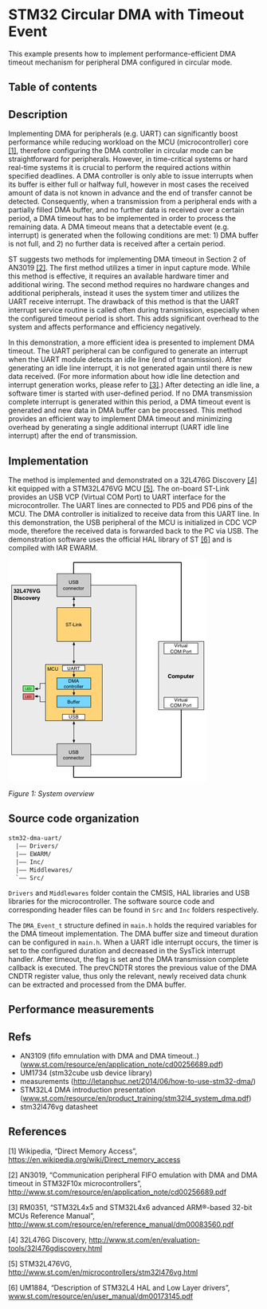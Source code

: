 # STM32 Circular DMA with Timeout Event
This example presents how to implement performance-efficient DMA timeout mechanism for peripheral DMA configured in circular mode.

## Table of contents

## Description
Implementing DMA for peripherals (e.g. UART) can significantly boost performance while reducing workload on the MCU (microcontroller) core [[1]](#references), therefore configuring the DMA controller in circular mode can be straightforward for peripherals. However, in time-critical systems or hard real-time systems it is crucial to perform the required actions within specified deadlines. A DMA controller is only able to issue interrupts when its buffer is either full or halfway full, however in most cases the received amount of data is not known in advance and the end of transfer cannot be detected. Consequently, when a transmission from a peripheral ends with a partially filled DMA buffer, and no further data is received over a certain period, a DMA timeout has to be implemented in order to process the remaining data. A DMA timeout means that a detectable event (e.g. interrupt) is generated  when the following conditions are met: 1) DMA buffer is not full, and 2) no further data is received after a certain period.

ST suggests two methods for implementing DMA timeout in Section 2 of AN3019 [[2]](#references). The first method utilizes a timer in input capture mode. While this method is effective, it requires an available hardware timer and additional wiring. The second method requires no hardware changes and additional peripherals, instead it uses the system timer and utilizes the UART receive interrupt. The drawback of this method is that the UART interrupt service routine is called often during transmission, especially when the configured timeout period is short. This adds significant overhead to the system and affects performance and efficiency negatively.

In this demonstration, a more efficient idea is presented to implement DMA timeout. The UART peripheral can be configured to generate an interrupt when the UART module detects an idle line (end of transmission). After generating an idle line interrupt, it is not generated again until there is new data received. (For more information about how  idle line detection and interrupt generation works, please refer to [[3]](#references).) After detecting an idle line, a software timer is started with user-defined period. If no DMA transmission complete interrupt is generated within this period, a DMA timeout event is generated and new data in DMA buffer can be processed. This method provides an efficient way to implement DMA timeout and minimizing overhead by generating a single additional interrupt (UART idle line interrupt) after the end of transmission.

## Implementation
The method is implemented and demonstrated on a 32L476G Discovery [[4]](#references) kit equipped with a STM32L476VG MCU [[5]](#references). The on-board ST-Link provides an USB VCP (Virtual COM Port) to UART interface for the microcontroller. The UART lines are connected to PD5 and PD6 pins of the MCU. The DMA controller is initialized to receive data from this UART line. In this demonstration, the USB peripheral of the MCU is initialized in CDC VCP mode, therefore the received data is forwarded back to the PC via USB. The demonstration software uses the official HAL library of ST [[6]](#references) and is compiled with IAR EWARM.

![System overview](system-overview.png)

*Figure 1: System overview*

## Source code organization
```
stm32-dma-uart/
  |—— Drivers/
  |—— EWARM/
  |—— Inc/
  |—— Middlewares/
  `—— Src/
```
`Drivers` and `Middlewares` folder contain the CMSIS, HAL libraries and USB libraries for the microcontroller. The software source code and corresponding header files can be found in `Src` and `Inc` folders respectively.

The `DMA_Event_t` structure defined in `main.h` holds the required variables for the DMA timeout implementation. The DMA buffer size and timeout duration can be configured in `main.h`. When a UART idle interrupt occurs, the timer is set to the configured duration and decreased in the SysTick interrupt handler. After timeout, the flag is set and the DMA transmission complete callback is executed.  The prevCNDTR stores the previous value of the DMA CNDTR register value, thus only the relevant, newly received data chunk can be extracted and processed from the DMA buffer.

## Performance measurements


## Refs

- AN3109 (fifo emnulation with DMA and DMA timeout..) (www.st.com/resource/en/application_note/cd00256689.pdf)
- UM1734 (stm32cube usb device library)
- measurements (http://letanphuc.net/2014/06/how-to-use-stm32-dma/)
- STM32L4 DMA introduction presentation (www.st.com/resource/en/product_training/stm32l4_system_dma.pdf)
- stm32l476vg datasheet

## References
[1] Wikipedia, “Direct Memory Access”, https://en.wikipedia.org/wiki/Direct_memory_access

[2] AN3019, “Communication peripheral FIFO emulation with DMA and DMA timeout in STM32F10x microcontrollers”, http://www.st.com/resource/en/application_note/cd00256689.pdf

[3] RM0351, “STM32L4x5 and STM32L4x6 advanced ARM®-based 32-bit MCUs Reference Manual”, http://www.st.com/resource/en/reference_manual/dm00083560.pdf

[4] 32L476G Discovery, http://www.st.com/en/evaluation-tools/32l476gdiscovery.html

[5] STM32L476VG, http://www.st.com/en/microcontrollers/stm32l476vg.html

[6] UM1884, “Description of STM32L4 HAL and Low Layer drivers”, www.st.com/resource/en/user_manual/dm00173145.pdf




